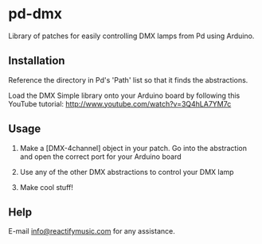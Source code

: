 pd-dmx
======

Library of patches for easily controlling DMX lamps from Pd using Arduino.

Installation
------------

Reference the directory in Pd's 'Path' list so that it finds the abstractions.

Load the DMX Simple library onto your Arduino board by following this YouTube tutorial:
http://www.youtube.com/watch?v=3Q4hLA7YM7c

Usage
-----

1. Make a [DMX-4channel] object in your patch. Go into the abstraction and open the correct port for your Arduino board

2. Use any of the other DMX abstractions to control your DMX lamp

3. Make cool stuff!

Help
----

E-mail info@reactifymusic.com for any assistance.
